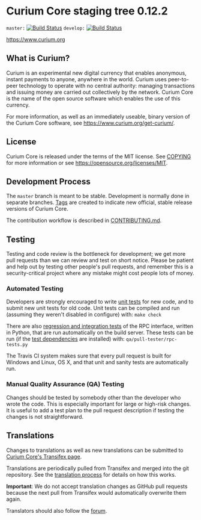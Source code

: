 Curium Core staging tree 0.12.2
===============================

`master:` [![Build Status](https://travis-ci.org/curium/curium.svg?branch=master)](https://travis-ci.org/curium/curium) `develop:` [![Build Status](https://travis-ci.org/curium/curium.svg?branch=develop)](https://travis-ci.org/curium/curium/branches)

https://www.curium.org


What is Curium?
----------------

Curium is an experimental new digital currency that enables anonymous, instant
payments to anyone, anywhere in the world. Curium uses peer-to-peer technology
to operate with no central authority: managing transactions and issuing money
are carried out collectively by the network. Curium Core is the name of the open
source software which enables the use of this currency.

For more information, as well as an immediately useable, binary version of
the Curium Core software, see https://www.curium.org/get-curium/.


License
-------

Curium Core is released under the terms of the MIT license. See [COPYING](COPYING) for more
information or see https://opensource.org/licenses/MIT.

Development Process
-------------------

The `master` branch is meant to be stable. Development is normally done in separate branches.
[Tags](https://github.com/curium/curium/tags) are created to indicate new official,
stable release versions of Curium Core.

The contribution workflow is described in [CONTRIBUTING.md](CONTRIBUTING.md).

Testing
-------

Testing and code review is the bottleneck for development; we get more pull
requests than we can review and test on short notice. Please be patient and help out by testing
other people's pull requests, and remember this is a security-critical project where any mistake might cost people
lots of money.

### Automated Testing

Developers are strongly encouraged to write [unit tests](/doc/unit-tests.md) for new code, and to
submit new unit tests for old code. Unit tests can be compiled and run
(assuming they weren't disabled in configure) with: `make check`

There are also [regression and integration tests](/qa) of the RPC interface, written
in Python, that are run automatically on the build server.
These tests can be run (if the [test dependencies](/qa) are installed) with: `qa/pull-tester/rpc-tests.py`

The Travis CI system makes sure that every pull request is built for Windows
and Linux, OS X, and that unit and sanity tests are automatically run.

### Manual Quality Assurance (QA) Testing

Changes should be tested by somebody other than the developer who wrote the
code. This is especially important for large or high-risk changes. It is useful
to add a test plan to the pull request description if testing the changes is
not straightforward.

Translations
------------

Changes to translations as well as new translations can be submitted to
[Curium Core's Transifex page](https://www.transifex.com/projects/p/curium/).

Translations are periodically pulled from Transifex and merged into the git repository. See the
[translation process](doc/translation_process.md) for details on how this works.

**Important**: We do not accept translation changes as GitHub pull requests because the next
pull from Transifex would automatically overwrite them again.

Translators should also follow the [forum](https://www.curium.org/forum/topic/curium-worldwide-collaboration.88/).
